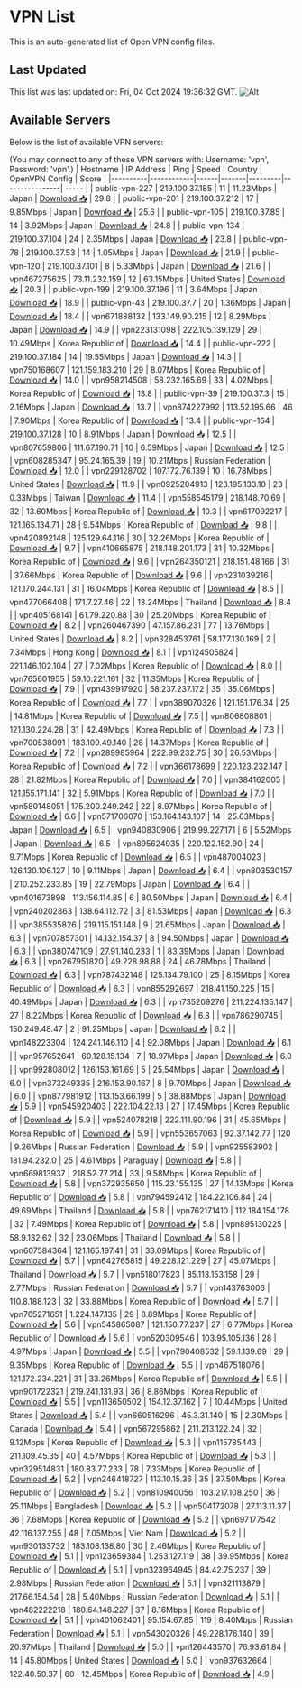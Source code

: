 # VPN List

This is an auto-generated list of Open VPN config files.

## Last Updated

This list was last updated on: Fri, 04 Oct 2024 19:36:32 GMT.
![Alt](https://repobeats.axiom.co/api/embed/186b98318ef1479477931607c1ad7d823f12451f.svg "Repobeats analytics image")

## Available Servers

Below is the list of available VPN servers:

(You may connect to any of these VPN servers with: Username: 'vpn', Password: 'vpn'.)
| Hostname | IP Address | Ping | Speed | Country | OpenVPN Config | Score |
|----------|------------|------|-------|---------|----------------| ----- |
| public-vpn-227 | 219.100.37.185 | 11 | 11.23Mbps | Japan | [Download 📥](./configs/server_0_JP.ovpn) | 29.8 |
| public-vpn-201 | 219.100.37.212 | 17 | 9.85Mbps | Japan | [Download 📥](./configs/server_1_JP.ovpn) | 25.6 |
| public-vpn-105 | 219.100.37.85 | 14 | 3.92Mbps | Japan | [Download 📥](./configs/server_2_JP.ovpn) | 24.8 |
| public-vpn-134 | 219.100.37.104 | 24 | 2.35Mbps | Japan | [Download 📥](./configs/server_3_JP.ovpn) | 23.8 |
| public-vpn-78 | 219.100.37.53 | 14 | 1.05Mbps | Japan | [Download 📥](./configs/server_4_JP.ovpn) | 21.9 |
| public-vpn-120 | 219.100.37.101 | 8 | 5.33Mbps | Japan | [Download 📥](./configs/server_5_JP.ovpn) | 21.6 |
| vpn467275625 | 73.11.232.159 | 12 | 63.15Mbps | United States | [Download 📥](./configs/server_6_US.ovpn) | 20.3 |
| public-vpn-199 | 219.100.37.196 | 11 | 3.64Mbps | Japan | [Download 📥](./configs/server_7_JP.ovpn) | 18.9 |
| public-vpn-43 | 219.100.37.7 | 20 | 1.36Mbps | Japan | [Download 📥](./configs/server_8_JP.ovpn) | 18.4 |
| vpn671888132 | 133.149.90.215 | 12 | 8.29Mbps | Japan | [Download 📥](./configs/server_9_JP.ovpn) | 14.9 |
| vpn223131098 | 222.105.139.129 | 29 | 10.49Mbps | Korea Republic of | [Download 📥](./configs/server_10_KR.ovpn) | 14.4 |
| public-vpn-222 | 219.100.37.184 | 14 | 19.55Mbps | Japan | [Download 📥](./configs/server_11_JP.ovpn) | 14.3 |
| vpn750168607 | 121.159.183.210 | 29 | 8.07Mbps | Korea Republic of | [Download 📥](./configs/server_12_KR.ovpn) | 14.0 |
| vpn958214508 | 58.232.165.69 | 33 | 4.02Mbps | Korea Republic of | [Download 📥](./configs/server_13_KR.ovpn) | 13.8 |
| public-vpn-39 | 219.100.37.3 | 15 | 2.16Mbps | Japan | [Download 📥](./configs/server_14_JP.ovpn) | 13.7 |
| vpn874227992 | 113.52.195.66 | 46 | 7.90Mbps | Korea Republic of | [Download 📥](./configs/server_15_KR.ovpn) | 13.4 |
| public-vpn-164 | 219.100.37.128 | 10 | 8.91Mbps | Japan | [Download 📥](./configs/server_16_JP.ovpn) | 12.5 |
| vpn807659806 | 111.67.190.71 | 10 | 6.59Mbps | Japan | [Download 📥](./configs/server_17_JP.ovpn) | 12.5 |
| vpn608285347 | 95.24.165.39 | 19 | 10.21Mbps | Russian Federation | [Download 📥](./configs/server_18_RU.ovpn) | 12.0 |
| vpn229128702 | 107.172.76.139 | 10 | 16.78Mbps | United States | [Download 📥](./configs/server_19_US.ovpn) | 11.9 |
| vpn0925204913 | 123.195.133.10 | 23 | 0.33Mbps | Taiwan | [Download 📥](./configs/server_20_TW.ovpn) | 11.4 |
| vpn558545179 | 218.148.70.69 | 32 | 13.60Mbps | Korea Republic of | [Download 📥](./configs/server_21_KR.ovpn) | 10.3 |
| vpn617092217 | 121.165.134.71 | 28 | 9.54Mbps | Korea Republic of | [Download 📥](./configs/server_22_KR.ovpn) | 9.8 |
| vpn420892148 | 125.129.64.116 | 30 | 32.26Mbps | Korea Republic of | [Download 📥](./configs/server_23_KR.ovpn) | 9.7 |
| vpn410665875 | 218.148.201.173 | 31 | 10.32Mbps | Korea Republic of | [Download 📥](./configs/server_24_KR.ovpn) | 9.6 |
| vpn264350121 | 218.151.48.166 | 31 | 37.66Mbps | Korea Republic of | [Download 📥](./configs/server_25_KR.ovpn) | 9.6 |
| vpn231039216 | 121.170.244.131 | 31 | 16.04Mbps | Korea Republic of | [Download 📥](./configs/server_26_KR.ovpn) | 8.5 |
| vpn477066408 | 171.7.27.46 | 22 | 13.24Mbps | Thailand | [Download 📥](./configs/server_27_TH.ovpn) | 8.4 |
| vpn405168141 | 61.79.220.88 | 30 | 25.20Mbps | Korea Republic of | [Download 📥](./configs/server_28_KR.ovpn) | 8.2 |
| vpn260467390 | 47.157.86.231 | 77 | 13.76Mbps | United States | [Download 📥](./configs/server_29_US.ovpn) | 8.2 |
| vpn328453761 | 58.177.130.169 | 2 | 7.34Mbps | Hong Kong | [Download 📥](./configs/server_30_HK.ovpn) | 8.1 |
| vpn124505824 | 221.146.102.104 | 27 | 7.02Mbps | Korea Republic of | [Download 📥](./configs/server_31_KR.ovpn) | 8.0 |
| vpn765601955 | 59.10.221.161 | 32 | 11.35Mbps | Korea Republic of | [Download 📥](./configs/server_32_KR.ovpn) | 7.9 |
| vpn439917920 | 58.237.237.172 | 35 | 35.06Mbps | Korea Republic of | [Download 📥](./configs/server_33_KR.ovpn) | 7.7 |
| vpn389070326 | 121.151.176.34 | 25 | 14.81Mbps | Korea Republic of | [Download 📥](./configs/server_34_KR.ovpn) | 7.5 |
| vpn806808801 | 121.130.224.28 | 31 | 42.49Mbps | Korea Republic of | [Download 📥](./configs/server_35_KR.ovpn) | 7.3 |
| vpn700538091 | 183.109.49.140 | 28 | 14.37Mbps | Korea Republic of | [Download 📥](./configs/server_36_KR.ovpn) | 7.2 |
| vpn289985964 | 222.99.232.75 | 30 | 26.53Mbps | Korea Republic of | [Download 📥](./configs/server_37_KR.ovpn) | 7.2 |
| vpn366178699 | 220.123.232.147 | 28 | 21.82Mbps | Korea Republic of | [Download 📥](./configs/server_38_KR.ovpn) | 7.0 |
| vpn384162005 | 121.155.171.141 | 32 | 5.91Mbps | Korea Republic of | [Download 📥](./configs/server_39_KR.ovpn) | 7.0 |
| vpn580148051 | 175.200.249.242 | 22 | 8.97Mbps | Korea Republic of | [Download 📥](./configs/server_40_KR.ovpn) | 6.6 |
| vpn571706070 | 153.164.143.107 | 14 | 25.63Mbps | Japan | [Download 📥](./configs/server_41_JP.ovpn) | 6.5 |
| vpn940830906 | 219.99.227.171 | 6 | 5.52Mbps | Japan | [Download 📥](./configs/server_42_JP.ovpn) | 6.5 |
| vpn895624935 | 220.122.152.90 | 24 | 9.71Mbps | Korea Republic of | [Download 📥](./configs/server_43_KR.ovpn) | 6.5 |
| vpn487004023 | 126.130.106.127 | 10 | 9.11Mbps | Japan | [Download 📥](./configs/server_44_JP.ovpn) | 6.4 |
| vpn803530157 | 210.252.233.85 | 19 | 22.79Mbps | Japan | [Download 📥](./configs/server_45_JP.ovpn) | 6.4 |
| vpn401673898 | 113.156.114.85 | 6 | 80.50Mbps | Japan | [Download 📥](./configs/server_46_JP.ovpn) | 6.4 |
| vpn240202863 | 138.64.112.72 | 3 | 81.53Mbps | Japan | [Download 📥](./configs/server_47_JP.ovpn) | 6.3 |
| vpn385535826 | 219.115.151.148 | 9 | 21.65Mbps | Japan | [Download 📥](./configs/server_48_JP.ovpn) | 6.3 |
| vpn707857301 | 14.132.154.37 | 8 | 94.50Mbps | Japan | [Download 📥](./configs/server_49_JP.ovpn) | 6.3 |
| vpn380747109 | 27.91.140.233 | 1 | 83.39Mbps | Japan | [Download 📥](./configs/server_50_JP.ovpn) | 6.3 |
| vpn267951820 | 49.228.98.88 | 24 | 46.78Mbps | Thailand | [Download 📥](./configs/server_51_TH.ovpn) | 6.3 |
| vpn787432148 | 125.134.79.100 | 25 | 8.15Mbps | Korea Republic of | [Download 📥](./configs/server_52_KR.ovpn) | 6.3 |
| vpn855292697 | 218.41.150.225 | 15 | 40.49Mbps | Japan | [Download 📥](./configs/server_53_JP.ovpn) | 6.3 |
| vpn735209276 | 211.224.135.147 | 27 | 8.22Mbps | Korea Republic of | [Download 📥](./configs/server_54_KR.ovpn) | 6.3 |
| vpn786290745 | 150.249.48.47 | 2 | 91.25Mbps | Japan | [Download 📥](./configs/server_55_JP.ovpn) | 6.2 |
| vpn148223304 | 124.241.146.110 | 4 | 92.08Mbps | Japan | [Download 📥](./configs/server_56_JP.ovpn) | 6.1 |
| vpn957652641 | 60.128.15.134 | 7 | 18.97Mbps | Japan | [Download 📥](./configs/server_57_JP.ovpn) | 6.0 |
| vpn992808012 | 126.153.161.69 | 5 | 25.54Mbps | Japan | [Download 📥](./configs/server_58_JP.ovpn) | 6.0 |
| vpn373249335 | 216.153.90.167 | 8 | 9.70Mbps | Japan | [Download 📥](./configs/server_59_JP.ovpn) | 6.0 |
| vpn877981912 | 113.153.66.199 | 5 | 38.88Mbps | Japan | [Download 📥](./configs/server_60_JP.ovpn) | 5.9 |
| vpn545920403 | 222.104.22.13 | 27 | 17.45Mbps | Korea Republic of | [Download 📥](./configs/server_61_KR.ovpn) | 5.9 |
| vpn524078218 | 222.111.90.196 | 31 | 45.65Mbps | Korea Republic of | [Download 📥](./configs/server_62_KR.ovpn) | 5.9 |
| vpn553657063 | 92.37.142.77 | 120 | 9.26Mbps | Russian Federation | [Download 📥](./configs/server_63_RU.ovpn) | 5.9 |
| vpn925583902 | 181.94.232.0 | 25 | 4.61Mbps | Paraguay | [Download 📥](./configs/server_64_PY.ovpn) | 5.8 |
| vpn669813937 | 218.52.77.214 | 33 | 9.58Mbps | Korea Republic of | [Download 📥](./configs/server_65_KR.ovpn) | 5.8 |
| vpn372935650 | 115.23.155.135 | 27 | 14.13Mbps | Korea Republic of | [Download 📥](./configs/server_66_KR.ovpn) | 5.8 |
| vpn794592412 | 184.22.106.84 | 24 | 49.69Mbps | Thailand | [Download 📥](./configs/server_67_TH.ovpn) | 5.8 |
| vpn762171410 | 112.184.154.178 | 32 | 7.49Mbps | Korea Republic of | [Download 📥](./configs/server_68_KR.ovpn) | 5.8 |
| vpn895130225 | 58.9.132.62 | 32 | 23.06Mbps | Thailand | [Download 📥](./configs/server_69_TH.ovpn) | 5.8 |
| vpn607584364 | 121.165.197.41 | 31 | 33.09Mbps | Korea Republic of | [Download 📥](./configs/server_70_KR.ovpn) | 5.7 |
| vpn642765815 | 49.228.121.229 | 27 | 45.07Mbps | Thailand | [Download 📥](./configs/server_71_TH.ovpn) | 5.7 |
| vpn518017823 | 85.113.153.158 | 29 | 2.77Mbps | Russian Federation | [Download 📥](./configs/server_72_RU.ovpn) | 5.7 |
| vpn143763006 | 110.8.188.123 | 32 | 33.88Mbps | Korea Republic of | [Download 📥](./configs/server_73_KR.ovpn) | 5.7 |
| vpn765271651 | 1.224.147.135 | 29 | 8.89Mbps | Korea Republic of | [Download 📥](./configs/server_74_KR.ovpn) | 5.6 |
| vpn545865087 | 121.150.77.237 | 27 | 6.77Mbps | Korea Republic of | [Download 📥](./configs/server_75_KR.ovpn) | 5.6 |
| vpn520309546 | 103.95.105.136 | 28 | 4.97Mbps | Japan | [Download 📥](./configs/server_76_JP.ovpn) | 5.5 |
| vpn790408532 | 59.1.139.69 | 29 | 9.35Mbps | Korea Republic of | [Download 📥](./configs/server_77_KR.ovpn) | 5.5 |
| vpn467518076 | 121.172.234.221 | 31 | 33.26Mbps | Korea Republic of | [Download 📥](./configs/server_78_KR.ovpn) | 5.5 |
| vpn901722321 | 219.241.131.93 | 36 | 8.86Mbps | Korea Republic of | [Download 📥](./configs/server_79_KR.ovpn) | 5.5 |
| vpn113650502 | 154.12.37.162 | 7 | 10.44Mbps | United States | [Download 📥](./configs/server_80_US.ovpn) | 5.4 |
| vpn660516296 | 45.3.31.140 | 15 | 2.30Mbps | Canada | [Download 📥](./configs/server_81_CA.ovpn) | 5.4 |
| vpn567295862 | 211.213.122.24 | 32 | 9.12Mbps | Korea Republic of | [Download 📥](./configs/server_82_KR.ovpn) | 5.3 |
| vpn115785443 | 211.109.45.35 | 40 | 4.57Mbps | Korea Republic of | [Download 📥](./configs/server_83_KR.ovpn) | 5.3 |
| vpn329514831 | 180.83.77.233 | 78 | 7.33Mbps | Korea Republic of | [Download 📥](./configs/server_84_KR.ovpn) | 5.2 |
| vpn246418727 | 113.10.15.36 | 35 | 37.50Mbps | Korea Republic of | [Download 📥](./configs/server_85_KR.ovpn) | 5.2 |
| vpn810940056 | 103.217.108.250 | 36 | 25.11Mbps | Bangladesh | [Download 📥](./configs/server_86_BD.ovpn) | 5.2 |
| vpn504172078 | 27.113.11.37 | 36 | 7.68Mbps | Korea Republic of | [Download 📥](./configs/server_87_KR.ovpn) | 5.2 |
| vpn697177542 | 42.116.137.255 | 48 | 7.05Mbps | Viet Nam | [Download 📥](./configs/server_88_VN.ovpn) | 5.2 |
| vpn930133732 | 183.108.138.80 | 30 | 2.46Mbps | Korea Republic of | [Download 📥](./configs/server_89_KR.ovpn) | 5.1 |
| vpn123659384 | 1.253.127.119 | 38 | 39.95Mbps | Korea Republic of | [Download 📥](./configs/server_90_KR.ovpn) | 5.1 |
| vpn323964945 | 84.42.75.237 | 39 | 2.98Mbps | Russian Federation | [Download 📥](./configs/server_91_RU.ovpn) | 5.1 |
| vpn321113879 | 217.66.154.54 | 28 | 5.40Mbps | Russian Federation | [Download 📥](./configs/server_92_RU.ovpn) | 5.1 |
| vpn482222218 | 180.64.148.227 | 37 | 8.16Mbps | Korea Republic of | [Download 📥](./configs/server_93_KR.ovpn) | 5.1 |
| vpn401062401 | 95.154.67.85 | 119 | 8.40Mbps | Russian Federation | [Download 📥](./configs/server_94_RU.ovpn) | 5.1 |
| vpn543020326 | 49.228.176.140 | 39 | 20.97Mbps | Thailand | [Download 📥](./configs/server_95_TH.ovpn) | 5.0 |
| vpn126443570 | 76.93.61.84 | 14 | 45.80Mbps | United States | [Download 📥](./configs/server_96_US.ovpn) | 5.0 |
| vpn937632664 | 122.40.50.37 | 60 | 12.45Mbps | Korea Republic of | [Download 📥](./configs/server_97_KR.ovpn) | 4.9 |
